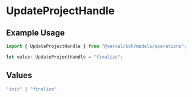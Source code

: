 # UpdateProjectHandle

## Example Usage

```typescript
import { UpdateProjectHandle } from "@vercel/sdk/models/operations";

let value: UpdateProjectHandle = "finalize";
```

## Values

```typescript
"init" | "finalize"
```